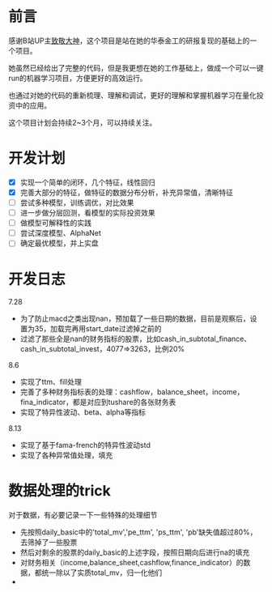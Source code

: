 
# 前言

感谢B站UP主[致敬大神](https://www.bilibili.com/video/BV1564y1b7PR)，这个项目是站在她的华泰金工的研报复现的基础上的一个项目。

她虽然已经给出了完整的代码，但是我更想在她的工作基础上，做成一个可以一键run的机器学习项目，方便更好的高效运行。

也通过对她的代码的重新梳理、理解和调试，更好的理解和掌握机器学习在量化投资中的应用。

这个项目计划会持续2~3个月，可以持续关注。

# 开发计划

- [X] 实现一个简单的闭环，几个特征，线性回归
- [X] 完善大部分的特征，做特征的数据分布分析，补充异常值，清晰特征
- [ ] 尝试多种模型，训练调优，对比效果
- [ ] 进一步做分层回测，看模型的实际投资效果
- [ ] 做模型可解释性的实践
- [ ] 尝试深度模型、AlphaNet
- [ ] 确定最优模型，并上实盘

# 开发日志

7.28
- 为了防止macd之类出现nan，预加载了一些日期的数据，目前是观察后，设置为35，加载完再用start_date过滤掉之前的
- 过滤了那些全是nan的财务指标的股票，比如cash_in_subtotal_finance、cash_in_subtotal_invest，4077=>3263，比例20%

8.6
- 实现了ttm、fill处理
- 完善了多种财务指标表的处理：cashflow，balance_sheet，income，fina_indicator，都是对应到tushare的各张财务表
- 实现了特异性波动、beta、alpha等指标

8.13
- 实现了基于fama-french的特异性波动std
- 实现了各种异常值处理，填充

# 数据处理的trick

对于数据，有必要记录一下一些特殊的处理细节
- 先按照daily_basic中的'total_mv','pe_ttm', 'ps_ttm', 'pb'缺失值超过80%，去筛掉了一些股票
- 然后对剩余的股票的daily_basic的上述字段，按照日期向后进行na的填充
- 对财务相关（income,balance_sheet,cashflow,finance_indicator）的数据，都统一除以了实质total_mv，归一化他们
- 